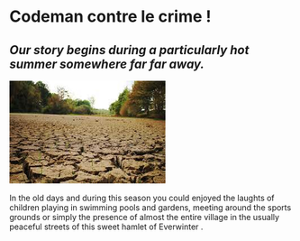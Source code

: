 # Codeman contre le crime ! 

## *Our story begins during a particularly hot summer somewhere far far away.*

![alt text](seche.jpg)

In the old days and during this season you could enjoyed the laughts of children playing in swimming pools and gardens, meeting around the sports grounds or simply the presence of almost the entire village in the usually peaceful streets of this sweet hamlet of Everwinter .


